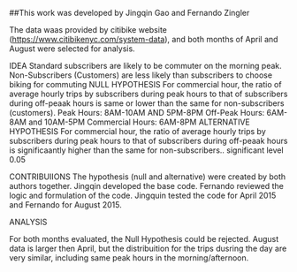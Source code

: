 ##This work was developed by Jingqin Gao and Fernando Zingler

The data waas provided by citibike website (https://www.citibikenyc.com/system-data), and both months of April and August were selected for analysis.

IDEA
Standard subscribers are likely to be commuter on the morning peak.
Non-Subscribers (Customers) are less likely than subscribers to choose biking for commuting
NULL HYPOTHESIS
For commercial hour, the ratio of average hourly trips by subscribers during peak hours to that of subscribers during off-peaak hours is same or lower than the same for non-subscribers (customers).
Peak Hours: 8AM-10AM AND 5PM-8PM
Off-Peak Hours: 6AM-8AM and 10AM-5PM
Commercial Hours: 6AM-8PM
ALTERNATIVE HYPOTHESIS
For commercial hour, the ratio of average hourly trips by subscribers during peak hours to that of subscribers during off-peaak hours is significaantly higher than the same for non-subscribers..
significant level 0.05

CONTRIBUIIONS
The hypothesis (null and alternative) were created by both authors together. Jingqin developed the base code. Fernando reviewed the logic and formulation of the code.
Jingquin tested the code for April 2015 and Fernando for August 2015. 

ANALYSIS

For both months evaluated, the Null Hypothesis could be rejected. 
August data is larger then April, but the distribuition for the trips dusring the day are very similar, including same peak hours in the morning/afternoon.


